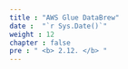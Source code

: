 ```yaml
---
title : "AWS Glue DataBrew"
date :  "`r Sys.Date()`" 
weight : 12 
chapter : false
pre : " <b> 2.12. </b> "
---
```

